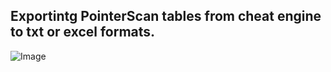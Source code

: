## Exportintg PointerScan tables from cheat engine to txt or excel formats.
![Image](https://raw.githubusercontent.com/Stridemann/CheatEngine-PointerScanExporter/master/Screenshot.jpg)
